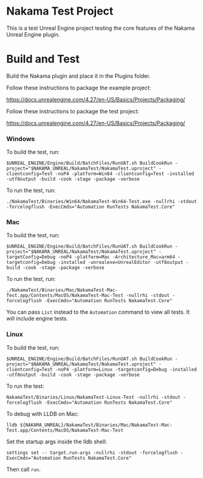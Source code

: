 # Nakama Test Project
This is a test Unreal Engine project testing the core features of the Nakama Unreal Engine plugin.

# Build and Test
Build the Nakama plugin and place it in the Plugins folder.

Follow these instructions to package the example project:

https://docs.unrealengine.com/4.27/en-US/Basics/Projects/Packaging/

Follow these instructions to package the test project:

https://docs.unrealengine.com/4.27/en-US/Basics/Projects/Packaging/

### Windows

To build the test, run:

`$UNREAL_ENGINE/Engine/Build/BatchFiles/RunUAT.sh BuildCookRun -project="$NAKAMA_UNREAL/NakamaTest/NakamaTest.uproject" -clientconfig=Test -noP4 -platform=Win64 -clientconfig=Test -installed -utf8output -build -cook -stage -package -verbose`

To run the test, run:

`./NakamaTest/Binaries/Win64/NakamaTest-Win64-Test.exe -nullrhi -stdout -forcelogflush -ExecCmds="Automation RunTests NakamaTest.Core"`

### Mac

To build the test, run:

`$UNREAL_ENGINE/Engine/Build/BatchFiles/RunUAT.sh BuildCookRun -project="$NAKAMA_UNREAL/NakamaTest/NakamaTest.uproject" -targetConfig=Debug -noP4 -platform=Mac -Architecture_Mac=arm64 -targetconfig=Debug -installed -unrealexe=UnrealEditor -utf8output -build -cook -stage -package -verbose`


To run the test, run:

`./NakamaTest/Binaries/Mac/NakamaTest-Mac-Test.app/Contents/MacOS/NakamaTest-Mac-Test -nullrhi -stdout -forcelogflush -ExecCmds="Automation RunTests NakamaTest.Core"`

You can pass `List` instead to the `Automation` command to view all tests. It will include engine tests.

### Linux

To build the test, run:

`$UNREAL_ENGINE/Engine/Build/BatchFiles/RunUAT.sh BuildCookRun -project="$NAKAMA_UNREAL/NakamaTest/NakamaTest.uproject" -clientconfig=Test -noP4 -platform=Linux -targetconfig=Debug -installed  -utf8output -build -cook -stage -package -verbose`

To run the test:

`NakamaTest/Binaries/Linux/NakamaTest-Linux-Test -nullrhi -stdout -forcelogflush -ExecCmds="Automation RunTests NakamaTest.Core"`

To debug with LLDB on Mac:

`lldb ${NAKAMA_UNREAL}/NakamaTest/Binaries/Mac/NakamaTest-Mac-Test.app/Contents/MacOS/NakamaTest-Mac-Test`

Set the startup args inside the lldb shell:

`settings set -- target.run-args -nullrhi -stdout -forcelogflush -ExecCmds="Automation RunTests NakamaTest.Core"`

Then call `run`.

